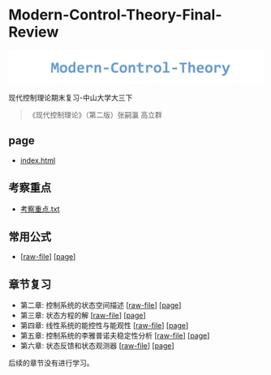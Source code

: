 # Modern-Control-Theory-Final-Review

![](./docs/assets/mct.png)

现代控制理论期末复习-中山大学大三下

> 《现代控制理论》（第二版）张嗣瀛 高立群

## page

- [index.html](http://ffengc.github.io/Modern-Control-Theory-Final-Review/)

## 考察重点

- [考察重点.txt](./docs/考察重点.txt)

## 常用公式

- [[raw-file](./docs/Common-formulas.md)] [[page](./docs/Common-formulas.html)]

## 章节复习

- 第二章: 控制系统的状态空间描述 [[raw-file](./docs/chapter2.md)] [[page](http://ffengc.github.io/Modern-Control-Theory-Final-Review/docs/chapter2.html)]
- 第三章: 状态方程的解 [[raw-file](./docs/chapter3.md)] [[page](http://ffengc.github.io/Modern-Control-Theory-Final-Review/docs/chapter3.html)]
- 第四章: 线性系统的能控性与能观性 [[raw-file](#)] [[page](#)]
- 第五章: 控制系统的李雅普诺夫稳定性分析 [[raw-file](#)] [[page](#)]
- 第六章: 状态反馈和状态观测器 [[raw-file](#)] [[page](#)]

后续的章节没有进行学习。